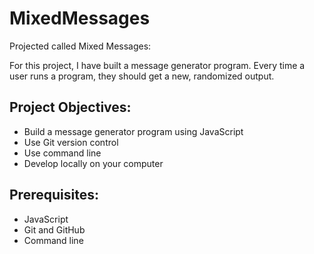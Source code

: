 # MixedMessages
Projected called Mixed Messages: 

For this project, I have built a message generator program. Every time a user runs a program, they should get a new, randomized output.

## Project Objectives:

- Build a message generator program using JavaScript
- Use Git version control
- Use command line
- Develop locally on your computer

## Prerequisites:

- JavaScript
- Git and GitHub
- Command line
